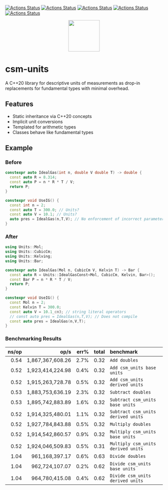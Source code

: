 [![Actions Status](https://github.com/sddale/csm-units/workflows/MacOS/badge.svg)](https://github.com/sddale/csm-units/actions)
[![Actions Status](https://github.com/sddale/csm-units/workflows/Windows/badge.svg)](https://github.com/sddale/csm-units/actions)
[![Actions Status](https://github.com/sddale/csm-units/workflows/Ubuntu/badge.svg)](https://github.com/sddale/csm-units/actions)
[![Actions Status](https://github.com/sddale/csm-units/workflows/Style/badge.svg)](https://github.com/sddale/csm-units/actions)
[![Actions Status](https://github.com/sddale/csm-units/workflows/Install/badge.svg)](https://github.com/sddale/csm-units/actions)
<!-- [![codecov](https://codecov.io/gh/sddale/csm-units/branch/master/graph/badge.svg)](https://codecov.io/gh/sddale/csm-units) -->

<p align="center">
  <img src="https://www.mines.edu/wp-content/uploads/assets/logo_eee_rev_4c_r.png" height="100" width="auto" />
</p>

# csm-units

A C++20 library for descriptive units of measurements as drop-in replacements for fundamental types with minimal overhead.

## Features

- Static inheritance via C++20 concepts
- Implicit unit conversions
- Templated for arithmetic types
- Classes behave like fundamental types

## Example

### Before

```cpp
constexpr auto IdealGas(int n, double V double T) -> double {
  const auto R = 8.314;
  const auto P = n * R * T / V;
  return P;
}

constexpr void UseIG() {
  const int n = 2;
  const auto T = 300.0; // Units?
  const auto V = 10.1; // Units?
  auto pres = IdealGas(n,T,V); // No enforcement of incorrect parameter order
}
```

### After
```cpp
using Units::Mol;
using Units::CubicCm;
using Units::Kelving;
using Units::Bar;

constexpr auto IdealGas(Mol n, CubicCm V, Kelvin T) -> Bar {
  const auto R = Units::IdealGasConst<Mol, CubicCm, Kelvin, Bar>(); 
  const Bar P = n * R * T / V;
  return P;
}

constexpr void UseIG() {
  const Mol n = 2;
  const Kelvin T = 300.0; 
  const auto V = 10.1_cm3; // string literal operators 
  // const auto pres = IdealGas(n,T,V); // Does not compile
  const auto pres = IdealGas(n,V,T);
}
```


### Benchmarking Results

|               ns/op |                op/s |    err% |     total | benchmark
|--------------------:|--------------------:|--------:|----------:|:----------
|                0.54 |    1,867,367,608.26 |    2.7% |      0.32 | `Add doubles`
|                0.52 |    1,923,414,224.98 |    0.4% |      0.32 | `Add csm_units base units`
|                0.52 |    1,915,263,728.78 |    0.5% |      0.32 | `Add csm_units derived units`
|                0.53 |    1,883,753,636.19 |    2.3% |      0.32 | `Subtract doubles`
|                0.53 |    1,895,742,883.89 |    1.6% |      0.32 | `Subtract csm_units base units`
|                0.52 |    1,914,325,480.01 |    1.1% |      0.32 | `Subtract csm_units derived units`
|                0.52 |    1,927,784,843.88 |    0.5% |      0.32 | `Multiply doubles`
|                0.52 |    1,914,542,860.57 |    0.9% |      0.32 | `Multiply csm_units base units`
|                0.52 |    1,924,046,509.83 |    0.5% |      0.31 | `Multiply csm_units derived units`
|                1.04 |      961,168,397.17 |    0.6% |      0.63 | `Divide doubles`
|                1.04 |      962,724,107.07 |    0.2% |      0.62 | `Divide csm_units base units`
|                1.04 |      964,780,415.08 |    0.4% |      0.62 | `Divide csm_units derived units`
